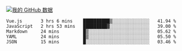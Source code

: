 [![我的 GitHub 数据](https://github-readme-stats.vercel.app/api?username=unbrain&?theme=dark)]()

<!--START_SECTION:waka-->
```text
Vue.js       3 hrs 6 mins    ██████████▒░░░░░░░░░░░░░░   41.94 % 
JavaScript   2 hrs 53 mins   █████████▓░░░░░░░░░░░░░░░   39.00 % 
Markdown     24 mins         █▒░░░░░░░░░░░░░░░░░░░░░░░   05.62 % 
YAML         24 mins         █▒░░░░░░░░░░░░░░░░░░░░░░░   05.50 % 
JSON         15 mins         █░░░░░░░░░░░░░░░░░░░░░░░░   03.46 % 
```
<!--END_SECTION:waka-->
